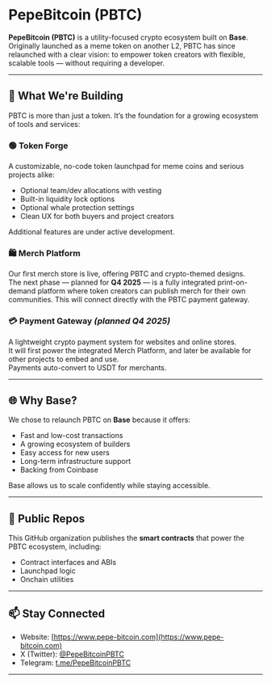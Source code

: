# PepeBitcoin (PBTC)

**PepeBitcoin (PBTC)** is a utility-focused crypto ecosystem built on **Base**.  
Originally launched as a meme token on another L2, PBTC has since relaunched with a clear vision: to empower token creators with flexible, scalable tools — without requiring a developer.

---

## 🔧 What We're Building

PBTC is more than just a token. It’s the foundation for a growing ecosystem of tools and services:

### 🟢 Token Forge
A customizable, no-code token launchpad for meme coins and serious projects alike:
- Optional team/dev allocations with vesting
- Built-in liquidity lock options
- Optional whale protection settings
- Clean UX for both buyers and project creators  

Additional features are under active development.

### 🛍️ Merch Platform
Our first merch store is live, offering PBTC and crypto-themed designs.  
The next phase — planned for **Q4 2025** — is a fully integrated print-on-demand platform where token creators can publish merch for their own communities. This will connect directly with the PBTC payment gateway.

### 💳 Payment Gateway *(planned Q4 2025)*
A lightweight crypto payment system for websites and online stores.  
It will first power the integrated Merch Platform, and later be available for other projects to embed and use.  
Payments auto-convert to USDT for merchants.

---

## 🌐 Why Base?

We chose to relaunch PBTC on **Base** because it offers:

- Fast and low-cost transactions
- A growing ecosystem of builders
- Easy access for new users
- Long-term infrastructure support
- Backing from Coinbase

Base allows us to scale confidently while staying accessible.

---

## 📁 Public Repos

This GitHub organization publishes the **smart contracts** that power the PBTC ecosystem, including:
- Contract interfaces and ABIs
- Launchpad logic
- Onchain utilities

---

## 📫 Stay Connected

- Website: [https://www.pepe-bitcoin.com](https://www.pepe-bitcoin.com)  
- X (Twitter): [@PepeBitcoinPBTC](https://x.com/PepeBitcoinPBTC)  
- Telegram: [t.me/PepeBitcoinPBTC](https://t.me/PepeBitcoinPBTC)

---
